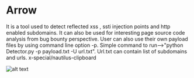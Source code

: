# Arrow
It is a tool used to detect reflected xss , ssti injection points and http enabled subdomains. It can also be used for interesting page source code analysis from bug bounty perspective.
User can also use their own payload files by using command line option -p.
Simple command to run-->"python Detector.py -p payload.txt -U url.txt".
Url.txt can contain list of subdomains and urls.
x-special/nautilus-clipboard

![alt text](file:///root/Pictures/Screenshot%20from%20Screencast_06-26-2019_02:30:27%20AM.webm.png)
